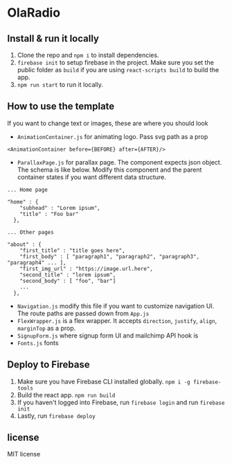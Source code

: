 # OlaRadio
## Install & run it locally
1. Clone the repo and `npm i` to install dependencies. 
2. `firebase init` to setup firebase in the project. Make sure you set the public folder as `build` if you are using `react-scripts build` to build the app.
3. `npm run start` to run it locally.

## How to use the template
If you want to change text or images, these are where you should look
- `AnimationContainer.js` for animating logo. Pass svg path as a prop
```
<AnimationContainer before={BEFORE} after={AFTER}/>
```
- `ParallaxPage.js` for parallax page. The component expects json object. The schema is like below. Modify this component and the parent container states if you want different data structure.
```
... Home page 

"home" : {
    "subhead" : "Lorem ipsum",
    "title" : "Foo bar"
  },

... Other pages

"about" : {
    "first_title" : "title goes here",
    "first_body" : [ "paragraph1", "paragraph2", "paragraph3", "paragraph4" ... ],
    "first_img_url" : "https://image.url.here",
    "second_title" : "lorem ipsum",
    "second_body" : [ "foo", "bar"]
    ...
  },

```
- `Navigation.js` modify this file if you want to customize navigation UI. The route paths are passed down from `App.js`
- `FlexWrapper.js` is a flex wrapper. It accepts `direction`, `justify`, `align`, `marginTop` as a prop.
- `SignupForm.js` where signup form UI and mailchimp API hook is
- `Fonts.js` fonts

## Deploy to Firebase
1. Make sure you have Firebase CLI installed globally. `npm i -g firebase-tools`
2. Build the react app. `npm run build`
3. If you haven't logged into Firebase, run `firebase login` and run `firebase init`
4. Lastly, run `firebase deploy`

## license
MIT license
